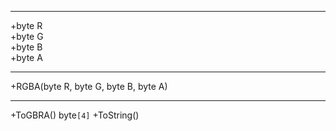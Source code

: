 ----
+byte R  
+byte G  
+byte B  
+byte A  

----
+RGBA(byte R, byte G, byte B, byte A)

----
+ToGBRA() byte``[4]``
+ToString()